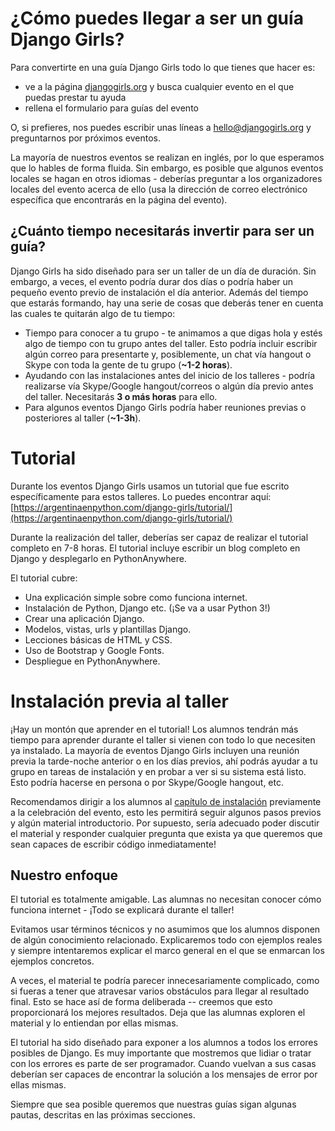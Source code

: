 # ¿Cómo puedes llegar a ser un guía Django Girls?

Para convertirte en una guía Django Girls todo lo que tienes que hacer
es:

* ve a la página [djangogirls.org](http://djangogirls.org) y busca
  cualquier evento en el que puedas prestar tu ayuda
* rellena el formulario para guías del evento

O, si prefieres, nos puedes escribir unas líneas a
hello@djangogirls.org y preguntarnos por próximos eventos.

La mayoría de nuestros eventos se realizan en inglés, por lo que
esperamos que lo hables de forma fluida. Sin embargo, es posible que
algunos eventos locales se hagan en otros idiomas - deberías preguntar
a los organizadores locales del evento acerca de ello (usa la
dirección de correo electrónico específica que encontrarás en la
página del evento).

## ¿Cuánto tiempo necesitarás invertir para ser un guía?

Django Girls ha sido diseñado para ser un taller de un día de
duración. Sin embargo, a veces, el evento podría durar dos días o
podría haber un pequeño evento previo de instalación el día
anterior. Además del tiempo que estarás formando, hay una serie de
cosas que deberás tener en cuenta las cuales te quitarán algo de tu
tiempo:

* Tiempo para conocer a tu grupo - te animamos a que digas hola y
  estés algo de tiempo con tu grupo antes del taller. Esto podría
  incluir escribir algún correo para presentarte y, posiblemente, un
  chat vía hangout o Skype con toda la gente de tu grupo (__~1-2
  horas__).
* Ayudando con las instalaciones antes del inicio de los talleres -
  podría realizarse vía Skype/Google hangout/correos o algún día
  previo antes del taller. Necesitarás __3 o más horas__ para ello.
* Para algunos eventos Django Girls podría haber reuniones previas o
  posteriores al taller (__~1-3h__).

# Tutorial

Durante los eventos Django Girls usamos un tutorial que fue escrito
específicamente para estos talleres. Lo puedes encontrar aquí:
[https://argentinaenpython.com/django-girls/tutorial/](https://argentinaenpython.com/django-girls/tutorial/)

Durante la realización del taller, deberías ser capaz de realizar el
tutorial completo en 7-8 horas.  El tutorial incluye escribir un blog
completo en Django y desplegarlo en PythonAnywhere.

El tutorial cubre:

* Una explicación simple sobre como funciona internet.
* Instalación de Python, Django etc. (¡Se va a usar Python 3!)
* Crear una aplicación Django.
* Modelos, vistas, urls y plantillas Django.
* Lecciones básicas de HTML y CSS.
* Uso de Bootstrap y Google Fonts.
* Despliegue en PythonAnywhere.

# Instalación previa al taller

¡Hay un montón que aprender en el tutorial! Los alumnos tendrán más
tiempo para aprender durante el taller si vienen con todo lo que
necesiten ya instalado. La mayoría de eventos Django Girls incluyen
una reunión previa la tarde-noche anterior o en los días previos, ahí
podrás ayudar a tu grupo en tareas de instalación y en probar a ver si
su sistema está listo. Esto podría hacerse en persona o por
Skype/Google hangout, etc.

Recomendamos dirigir a los alumnos al
[capítulo de instalación](https://argentinaenpython.com/django-girls/tutorial/installation/)
previamente a la celebración del evento, esto les permitirá seguir
algunos pasos previos y algún material introductorio. Por supuesto,
sería adecuado poder discutir el material y responder cualquier
pregunta que exista ya que queremos que sean capaces de escribir
código inmediatamente!


## Nuestro enfoque

El tutorial es totalmente amigable. Las alumnas no necesitan conocer
cómo funciona internet - ¡Todo se explicará durante el taller!

Evitamos usar términos técnicos y no asumimos que los alumnos disponen
de algún conocimiento relacionado. Explicaremos todo con ejemplos
reales y siempre intentaremos explicar el marco general en el que se
enmarcan los ejemplos concretos.

A veces, el material te podría parecer innecesariamente complicado,
como si fueras a tener que atravesar varios obstáculos para llegar al
resultado final. Esto se hace así de forma deliberada -- creemos que
esto proporcionará los mejores resultados. Deja que las alumnas
exploren el material y lo entiendan por ellas mismas.

El tutorial ha sido diseñado para exponer a los alumnos a todos los
errores posibles de Django. Es muy importante que mostremos que lidiar
o tratar con los errores es parte de ser programador. Cuando vuelvan a
sus casas deberían ser capaces de encontrar la solución a los mensajes
de error por ellas mismas.

Siempre que sea posible queremos que nuestras guías sigan algunas
pautas, descritas en las próximas secciones.
